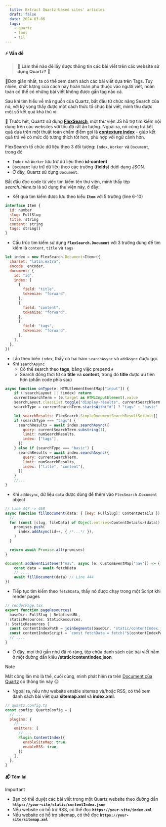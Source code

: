 ```yaml
---
  title: Extract Quartz-based sites' articles
  draft: false
  date: 2024-03-06
  tags:
    - quartz
    - tool
    - til
---
```

#### ⚡ Vấn đề

> 🐶 **Làm thế nào để lấy được thông tin các bài viết trên các website sử dụng Quartz?** 🤔

🎈Đơn giản nhất, ta có thể xem danh sách các bài viết dựa trên Tags. Tuy nhiên, chất lượng của cách này hoàn toàn phụ thuộc vào người viết, hoàn toàn có thể có những bài viết không được gắn tag nào cả.

Sau khi tìm hiểu về mã nguồn của Quartz, bắt đầu từ chức năng Search của nó, với kỳ vọng thấy được một cách thức tổ chức bài viết, mình thu được một số kết quả khá thú vị:

🔎 Trước hết, Quartz sử dụng [**FlexSearch**](https://github.com/nextapps-de/flexsearch), một thư viện JS hỗ trợ tìm kiếm nội dung trên các websites với tốc độ rất ấn tượng. Ngoài ra, nó cũng trả kết quả dựa trên một thuật toán chấm điểm gọi là [**contexture index**](https://github.com/nextapps-de/flexsearch#contextual) - giúp kết quả trả về có mức độ tương thích tốt hơn, phù hợp với ngữ cảnh hơn.

FlexSearch tổ chức dữ liệu theo 3 đối tượng: `Index`, `Worker` và `Document`, trong đó 
- `Index` và `Worker` lưu trữ dữ liệu theo **id-content**
- `Document` lưu trữ dữ liệu theo các trường (**fields**) dưới dạng JSON.
- Ở đây, Quartz sử dụng `Document`.

Bắt đầu đọc code từ việc tìm kiếm tên thư viện, mình thấy tệp *search.inline.ts* là sử dụng thư viện này, ở đây:
- Kết quả tìm kiếm được lưu theo kiểu **`Item`** với 5 trường (line 6-10)
```js
interface Item {
  id: number
  slug: FullSlug
  title: string
  content: string
  tags: string[]
}
```
- Cấu trúc tìm kiếm sử dụng **`FlexSearch.Document`** với 3 trường dùng để tìm kiếm là `content`, `title` và `tags`
```js
let index = new FlexSearch.Document<Item>({
  charset: "latin:extra",
  encode: encoder,
  document: {
    id: "id",
    index: [
      {
        field: "title",
        tokenize: "forward",
      },
      {
        field: "content",
        tokenize: "forward",
      },
      {
        field: "tags",
        tokenize: "forward",
      },
    ],
  },
})
```
- Lần theo biến `index`, thấy có hai hàm `searchAsync` và `addAsync` được gọi.
- Khi `searchAsync`
  - Có thể search theo **tags**, bằng việc prepend `#`
  - Search đồng thời từ cả **title** và **content**, trong đó **title** được ưu tiên hơn (phần code phía sau)
```js
async function onType(e: HTMLElementEventMap["input"]) {
    if (!searchLayout || !index) return
    currentSearchTerm = (e.target as HTMLInputElement).value
    searchLayout.classList.toggle("display-results", currentSearchTerm !== "")
    searchType = currentSearchTerm.startsWith("#") ? "tags" : "basic"

    let searchResults: FlexSearch.SimpleDocumentSearchResultSetUnit[]
    if (searchType === "tags") {
      searchResults = await index.searchAsync({
        query: currentSearchTerm.substring(1),
        limit: numSearchResults,
        index: ["tags"],
      })
    } else if (searchType === "basic") {
      searchResults = await index.searchAsync({
        query: currentSearchTerm,
        limit: numSearchResults,
        index: ["title", "content"],
      })
    }
    //...
}
```
- Khi `addAsync`, dữ liệu `data` được dùng để thêm vào `FlexSearch.Document` object
```js
// Line 447 -> 468
async function fillDocument(data: { [key: FullSlug]: ContentDetails }) {
  // ....
  for (const [slug, fileData] of Object.entries<ContentDetails>(data)) {
    promises.push(
      index.addAsync(id++, { /*...*/ }),
    )
  }

  return await Promise.all(promises)
}

document.addEventListener("nav", async (e: CustomEventMap["nav"]) => {
    const data = await fetchData
    // ....
    await fillDocument(data) // Line 444
})
```
- Tiếp tục tìm kiếm theo `fetchData`, thấy nó được chạy trong một Script khi render pages
```js
// renderPage.tsx
export function pageResources(
  baseDir: FullSlug | RelativeURL,
  staticResources: StaticResources,
): StaticResources {
  const contentIndexPath = joinSegments(baseDir, "static/contentIndex.json")
  const contentIndexScript = `const fetchData = fetch("${contentIndexPath}").then(data => data.json())`
  // ....
}
```
- Ở đây, mọi thứ gần như đã rõ ràng, tệp chứa danh sách các bài viết nằm ở một đường dẫn kiểu **/static/contentIndex.json**

> [!note]
> Mất công lần mò là thế, cuối cùng, mình phát hiện ra trên [Document của Quartz](https://quartz.jzhao.xyz/plugins/ContentIndex) có thông tin này 😑

- Ngoài ra, nếu như website enable sitemap và/hoặc RSS, có thể xem danh sách bài viết qua **sitemap.xml** và **index.xml**.

```js
// quartz.config.ts
const config: QuartzConfig = {
  // ...
  plugins: {
    // ...
    emitters: [
      // ...
      Plugin.ContentIndex({
        enableSiteMap: true,
        enableRSS: true,
      })
    ],
  },
}
```

#### 📬 Tóm lại

> [!important]
> - Bạn có thể duyệt các bài viết trong một Quartz website theo đường dẫn **`https://your-site/static/contentIndex.json`**
> - Nếu website có hỗ trợ RSS, có thể đọc **`https://your-site/index.xml`**
> - Nếu website có hỗ trợ sitemap, có thể đọc **`https://your-site/sitemap.xml`**